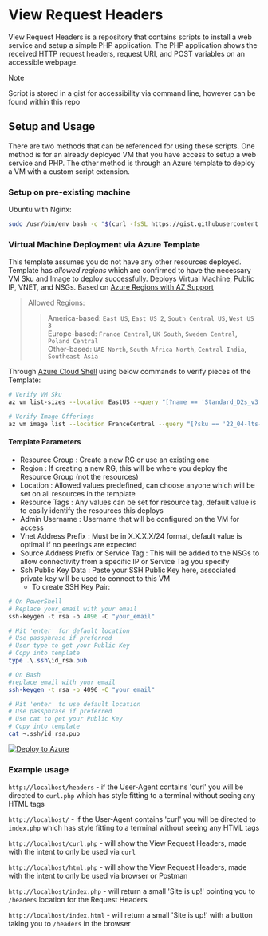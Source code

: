 # View Request Headers

View Request Headers is a repository that contains scripts to install a web service and setup a simple PHP application. The PHP application shows the received HTTP request headers, request URI, and POST variables on an accessible webpage.

> [!Note]  
> Script is stored in a gist for accessibility via command line, however can be found within this repo

## Setup and Usage

There are two methods that can be referenced for using these scripts. One method is for an already deployed VM that you have access to setup a web service and PHP. The other method is through an Azure template to deploy a VM with a custom script extension.

### Setup on pre-existing machine

Ubuntu with Nginx:

```bash
sudo /usr/bin/env bash -c "$(curl -fsSL https://gist.githubusercontent.com/b-rito/b09da196a3f0c9b510fc85eb115ab064/raw/32e8d0ad5adbf049e90a2ad92cf922588369aaa6/nginx.sh)"
```

### Virtual Machine Deployment via Azure Template

This template assumes you do not have any other resources deployed. Template has _allowed regions_ which are confirmed to have the necessary VM Sku and Image to deploy successfully. Deploys Virtual Machine, Public IP, VNET, and NSGs. Based on [Azure Regions with AZ Support](https://learn.microsoft.com/en-us/azure/reliability/availability-zones-service-support#azure-regions-with-availability-zone-support)

> Allowed Regions:
>
> > America-based: `East US`, `East US 2`, `South Central US`, `West US 3`  
> > Europe-based: `France Central`, `UK South`, `Sweden Central`, `Poland Central`  
> > Other-based: `UAE North`, `South Africa North`, `Central India`, `Southeast Asia`

Through [Azure Cloud Shell](https://shell.azure.com) using below commands to verify pieces of the Template:

```bash
# Verify VM Sku
az vm list-sizes --location EastUS --query "[?name == 'Standard_D2s_v3']" --output table

# Verify Image Offerings
az vm image list --location FranceCentral --query "[?sku == '22_04-lts-gen2']" --output table
```

#### Template Parameters

- Resource Group : Create a new RG or use an existing one
- Region : If creating a new RG, this will be where you deploy the Resource Group (not the resources)
- Location : Allowed values predefined, can choose anyone which will be set on all resources in the template
- Resource Tags : Any values can be set for resource tag, default value is to easily identify the resources this deploys
- Admin Username : Username that will be configured on the VM for access
- Vnet Address Prefix : Must be in X.X.X.X/24 format, default value is optimal if no peerings are expected
- Source Address Prefix or Service Tag : This will be added to the NSGs to allow connectivity from a specific IP or Service Tag you specify
- Ssh Public Key Data : Paste your SSH Public Key here, associated private key will be used to connect to this VM
  - To create SSH Key Pair:

```powershell
# On PowerShell
# Replace your_email with your email
ssh-keygen -t rsa -b 4096 -C "your_email"

# Hit 'enter' for default location
# Use passphrase if preferred
# User type to get your Public Key
# Copy into template
type .\.ssh\id_rsa.pub
```

```bash
# On Bash
#replace email with your email
ssh-keygen -t rsa -b 4096 -C "your_email"

# Hit 'enter' to use default location
# Use passphrase if preferred
# Use cat to get your Public Key
# Copy into template
cat ~.ssh/id_rsa.pub
```

[![Deploy to Azure](https://aka.ms/deploytoazurebutton)](https://portal.azure.com/#create/Microsoft.Template/uri/https%3A%2F%2Fraw.githubusercontent.com%2Fb-rito%2FView-Request-Headers%2Fmain%2Fazuredeploy.json)

### Example usage

`http://localhost/headers` - if the User-Agent contains 'curl' you will be directed to `curl.php` which has style fitting to a terminal without seeing any HTML tags

`http://localhost/` - if the User-Agent contains 'curl' you will be directed to `index.php` which has style fitting to a terminal without seeing any HTML tags

`http://localhost/curl.php` - will show the View Request Headers, made with the intent to only be used via `curl`

`http://localhost/html.php` - will show the View Request Headers, made with the intent to only be used via browser or Postman

`http://localhost/index.php` - will return a small 'Site is up!' pointing you to `/headers` location for the Request Headers

`http://localhost/index.html` - will return a small 'Site is up!' with a button taking you to `/headers` in the browser
